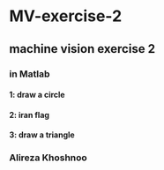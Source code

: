 # MV-exercise-2

## machine vision exercise 2
### in Matlab

#### 1: draw a circle
#### 2: iran flag
#### 3: draw a triangle

### Alireza Khoshnoo
